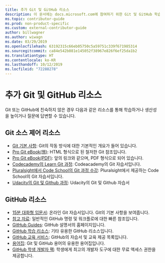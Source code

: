 ```yaml
---
title: 추가 Git 및 GitHub 리소스
description: 이 문서에는 docs.microsoft.com에 참여하기 위한 Git 및 GitHub 학습에 제안된 리소스가 나와 있습니다.
ms.topic: contributor-guide
ms.prod: non-product-specific
ms.custom: external-contributor-guide
author: billwagner
ms.author: wiwagn
ms.date: 03/29/2019
ms.openlocfilehash: 63192315c66eb05750c5a59751c339f671985314
ms.sourcegitcommit: ca84e542b081e145052f38967e826f6ef25da1b2
ms.translationtype: HT
ms.contentlocale: ko-KR
ms.lasthandoff: 10/12/2019
ms.locfileid: "72288278"
---
```

# <a name="additional-git-and-github-resources"></a>추가 Git 및 GitHub 리소스

Git 또는 GitHub에 친숙하지 않은 경우 다음과 같은 리소스를 통해 학습하거나 생산성을 높이거나 질문에 답변할 수 있습니다.

## <a name="git-source-control-resources"></a>Git 소스 제어 리소스

- [Git 기본 사항](https://go.microsoft.com/fwlink/?linkid=853939): Git의 작동 방식에 대한 기본적인 개요가 들어 있습니다.
- [Pro Git eBook(웹)](https://go.microsoft.com/fwlink/?linkid=853940): HTML 형식으로 된 철저한 Git 참조입니다.
- [Pro Git eBook(PDF)](https://progit2.s3.amazonaws.com/en/2016-03-22-f3531/progit-en.1084.pdf): 앞의 링크와 같으며, PDF 형식으로 되어 있습니다.
- [Codecademy의 Learn Git 과정](https://www.codecademy.com/learn/learn-git): Codeacademy의 Git 자습서입니다.
- [Pluralsight에서 Code School의 Git 과정 수강](https://www.pluralsight.com/courses/code-school-git-real): Pluralsight에서 제공하는 Code School의 Git 자습서입니다.
- [Udacity의 Git 및 Github 과정](https://www.udacity.com/course/how-to-use-git-and-github--ud775): Udacity의 Git 및 Github 자습서

## <a name="github-resources"></a>GitHub 리소스

- [15분 대화형 입문서](https://try.github.io/): 온라인 Git 자습서입니다. Git의 기본 사항을 보여줍니다.
- [참고 자료](https://go.microsoft.com/fwlink/?linkid=853941): 일반적인 GitHub 명령 및 워크플로에 대한 빠른 참조입니다.
- [GitHub Guides](https://guides.github.com/): GitHub 설명서의 홈페이지입니다.
- [GitHub 학습 리소스](https://help.github.com/articles/git-and-github-learning-resources/): 기타 유용한 GitHub 리소스입니다.
- [GitHub 교육 서비스](https://services.github.com/training/): GitHub의 자습서 및 교육 제공 목록입니다.
- [용어집](https://help.github.com/articles/github-glossary): Git 및 GitHub 용어의 유용한 용어집입니다.
- [GitHub 학생 개발자 팩](https://education.github.com/pack): 학생에게 최고의 개발자 도구에 대한 무료 액세스 권한을 제공합니다.
